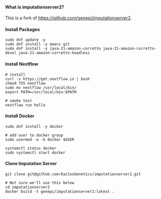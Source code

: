 #### What is imputationserver2?

This is a fork of https://github.com/genepi/imputationserver2.


#### Install Packages

```
sudo dnf update -y
sudo dnf install -y emacs git
sudo dnf install -y java-21-amazon-corretto java-21-amazon-corretto-devel java-21-amazon-corretto-headless
```


#### Install Nextflow

```
# install
curl -s https://get.nextflow.io | bash
chmod 755 nextflow
sudo mv nextflow /usr/local/bin/
export PATH=/usr/local/bin:$PATH

# smoke test
nextflow run hello
```


#### Install Docker

```
sudo dnf install -y docker

# add user to docker group
sudo usermod -a -G docker $USER

systemctl status docker
sudo systemctl start docker
```


#### Clone Imputation Server

```
git clone git@github.com:KailosGenetics/imputationserver2.git

# Not sure we'll use this below
cd imputationserver2
docker build -t genepi/imputationserver2:latest . 

